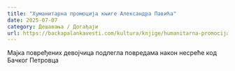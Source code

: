 ```yaml
---
title: "Хуманитарна промоција књиге Александра Павића"
date: 2025-07-07
category: Дешавања / Догађаји
url: https://backapalankavesti.com/kultura/knjige/humanitarna-promocija-knjige-aleksandra-pavica/
---
```


Мајка повређених девојчица подлегла повредама након несреће код Бачког Петровца
